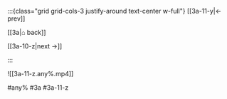 :::{class="grid grid-cols-3 justify-around text-center w-full"}
[[3a-11-y|← prev]]

[[3a|⌂ back]]

[[3a-10-z|next →]]

:::

![[3a-11-z.any%.mp4]]

#any% #3a #3a-11-z